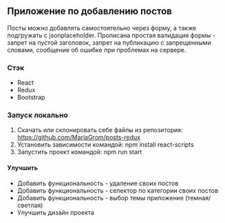 ## Приложение по добавлению постов

Посты можно добавлять самостоятельно через форму, а также подгружать с jsonplaceholder. Прописана простая валидация формы - запрет на пустой заголовок, запрет на публикацию с запрещенными словами, сообщение об ошибке при проблемах на сервере.

### Стэк

- React
- Redux
- Bootstrap

### Запуск локально

1. Скачать или склонировать себе файлы из репозитория: https://github.com/MariaGrom/posts-redux
2. Установить зависимости командой: npm install react-scripts
3. Запустить проект командой: npm run start

#### Улучшить

- Добавить функциональность - удаление своих постов
- Добавить функциональность - селектор по категории своих постов
- Добавить функциональность - выбор темы приложение (темная/светлая)
- Улучшить дизайн проекта

